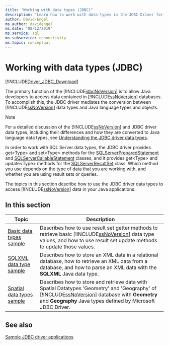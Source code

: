 ```yaml
---
title: "Working with data types (JDBC)"
description: "Learn how to work with data types in the JDBC Driver for SQL Server through these sample applications."
author: David-Engel
ms.author: davidengel
ms.date: "08/12/2019"
ms.service: sql
ms.subservice: connectivity
ms.topic: conceptual
---
```

# Working with data types (JDBC)

[!INCLUDE[Driver_JDBC_Download](../../includes/driver_jdbc_download.md)]

The primary function of the [!INCLUDE[jdbcNoVersion](../../includes/jdbcnoversion_md.md)] is to allow Java developers to access data contained in [!INCLUDE[ssNoVersion](../../includes/ssnoversion-md.md)] databases. To accomplish this, the JDBC driver mediates the conversion between [!INCLUDE[ssNoVersion](../../includes/ssnoversion-md.md)] data types and Java language types and objects.

> [!NOTE]
> For a detailed discussion of the [!INCLUDE[ssNoVersion](../../includes/ssnoversion-md.md)] and JDBC driver data types, including their differences and how they are converted to Java language data types, see [Understanding the JDBC driver data types](understanding-the-jdbc-driver-data-types.md).

In order to work with SQL Server data types, the JDBC driver provides get\<Type> and set\<Type> methods for the [SQLServerPreparedStatement](reference/sqlserverpreparedstatement-class.md) and [SQLServerCallableStatement](reference/sqlservercallablestatement-class.md) classes, and it provides get\<Type> and update\<Type> methods for the [SQLServerResultSet](reference/sqlserverresultset-class.md) class. Which method you use depends on the type of data that you are working with, and whether you are using result sets or queries.

The topics in this section describe how to use the JDBC driver data types to access [!INCLUDE[ssNoVersion](../../includes/ssnoversion-md.md)] data in your Java applications.

## In this section

|Topic|Description|
|-----------|-----------------|
|[Basic data types sample](basic-data-types-sample.md)|Describes how to use result set getter methods to retrieve basic [!INCLUDE[ssNoVersion](../../includes/ssnoversion-md.md)] data type values, and how to use result set update methods to update those values.|
|[SQLXML data type sample](sqlxml-data-type-sample.md)|Describes how to store an XML data in a relational database, how to retrieve an XML data from a database, and how to parse an XML data with the **SQLXML** Java data type.|
|[Spatial data types sample](spatial-data-types-sample.md)|Describes how to store and retrieve data with Spatial Datatypes 'Geometry' and 'Geography' of [!INCLUDE[ssNoVersion](../../includes/ssnoversion-md.md)] database with **Geometry** and **Geography** Java types defined by Microsoft JDBC Driver.|

## See also

[Sample JDBC driver applications](sample-jdbc-driver-applications.md)
